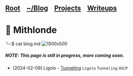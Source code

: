 <h2 class="menu-header" id="main">
<a href="https://github.com/Mithlonde/Mithlonde">Root</a>&#xA0;&#xA0;&#xA0;
<a href="https://github.com/Mithlonde/Mithlonde/blob/main/blog/index.md">~/Blog</a>&#xA0;&#xA0;&#xA0;
<a href="https://github.com/Mithlonde/Mithlonde/blob/main/projects/index.md">Projects</a>&#xA0;&#xA0;&#xA0;
<a href="https://github.com/Mithlonde/Mithlonde/blob/main/all-writeups.md">Writeups</a>&#xA0;&#xA0;&#xA0;
</h2>

# 👾 Mithlonde
└─$ cat blog.md
![1500x500](https://github.com/Mithlonde/Mithlonde/assets/88001670/2298599e-96d8-46f1-92f2-4824c1ceb57c)

##### NOTE: This page is still in progress, more coming soon.
- [2024-02-09] Ligolo - [Tunneling](https://github.com/Mithlonde/Mithlonde/blob/main/blog/tunneling.md) `Ligolo` `Tunneling` `OSCP`
